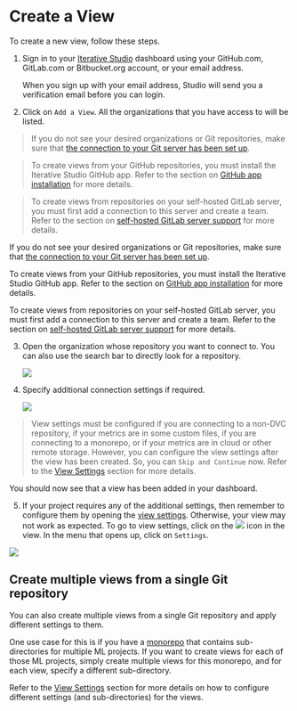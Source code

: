 # Create a View

To create a new view, follow these steps.

1. Sign in to your [Iterative Studio](https://studio.iterative.ai/) dashboard
   using your GitHub.com, GitLab.com or Bitbucket.org account, or your email
   address.

   <admon type="info">

   When you sign up with your email address, Studio will send you a verification
   email before you can login.

   </admon>

2. Click on `Add a View`. All the organizations that you have access to will be
   listed.

> If you do not see your desired organizations or Git repositories, make sure
> that
> [the connection to your Git server has been set up](/doc/studio/user-guide/account-management#git-integrations).

> To create views from your GitHub repositories, you must install the Iterative
> Studio GitHub app. Refer to the section on
> [GitHub app installation](/doc/studio/user-guide/install-github-app) for more
> details.

> To create views from repositories on your self-hosted GitLab server, you must
> first add a connection to this server and create a team. Refer to the section
> on
> [self-hosted GitLab server support](/doc/studio/user-guide/connect-custom-gitlab-server)
> for more details.

<admon type="info">

If you do not see your desired organizations or Git repositories, make sure that
[the connection to your Git server has been set up](/doc/studio/user-guide/account-management#git-integrations).

To create views from your GitHub repositories, you must install the Iterative
Studio GitHub app. Refer to the section on
[GitHub app installation](/doc/studio/user-guide/install-github-app) for more
details.

To create views from repositories on your self-hosted GitLab server, you must
first add a connection to this server and create a team. Refer to the section on
[self-hosted GitLab server support](/doc/studio/user-guide/install-github-app)
for more details.

</admon>

3. Open the organization whose repository you want to connect to. You can also
   use the search bar to directly look for a repository.

   ![](https://static.iterative.ai/img/studio/select_repo.png)

4. Specify additional connection settings if required.

   ![](https://static.iterative.ai/img/studio/view_settings.png)

> View settings must be configured if you are connecting to a non-DVC
> repository, if your metrics are in some custom files, if you are connecting to
> a monorepo, or if your metrics are in cloud or other remote storage. However,
> you can configure the view settings after the view has been created. So, you
> can `Skip and Continue` now. Refer to the
> [View Settings](/doc/studio/user-guide/views/view-settings) section for more
> details.

You should now see that a view has been added in your dashboard.

5. If your project requires any of the additional settings, then remember to
   configure them by opening the
   [view settings](/doc/studio/user-guide/views/view-settings). Otherwise, your
   view may not work as expected. To go to view settings, click on the
   ![](https://static.iterative.ai/img/studio/view_open_settings_icon.png) icon
   in the view. In the menu that opens up, click on `Settings`.

![](https://static.iterative.ai/img/studio/view_open_settings.png)

## Create multiple views from a single Git repository

You can also create multiple views from a single Git repository and apply
different settings to them.

One use case for this is if you have a
[monorepo](https://en.wikipedia.org/wiki/Monorepo) that contains sub-directories
for multiple ML projects. If you want to create views for each of those ML
projects, simply create multiple views for this monorepo, and for each view,
specify a different sub-directory.

Refer to the [View Settings](/doc/studio/user-guide/views/view-settings) section
for more details on how to configure different settings (and sub-directories)
for the views.
